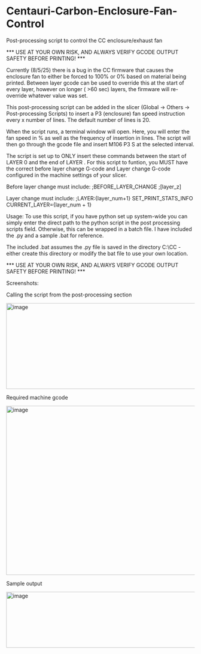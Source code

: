 # Centauri-Carbon-Enclosure-Fan-Control
Post-processing script to control the CC enclosure/exhaust fan

*** USE AT YOUR OWN RISK, AND ALWAYS VERIFY GCODE OUTPUT SAFETY BEFORE PRINTING! ***

Currently (8/5/25) there is a bug in the CC firmware that causes the enclosure fan to either be forced to 100% or 0% based on material being printed.  Between layer gcode can be used to override this at the start of every layer, however on longer ( >60 sec) layers, the firmware will re-override whatever value was set.

This post-processing script can be added in the slicer (Global -> Others -> Post-processing Scripts) to insert a P3 (enclosure) fan speed instruction every x number of lines.  The default number of lines is 20.

When the script runs, a terminal window will open.  Here, you will enter the fan speed in % as well as the frequency of insertion in lines.  The script will then go through the gcode file and insert M106 P3 S<value> at the selected interval.

The script is set up to ONLY insert these commands between the start of LAYER 0 and the end of LAYER <last>.  For this script to funtion, you MUST have the correct before layer change G-code and Layer change G-code configured in the machine settings of your slicer.

Before layer change must include:
;BEFORE_LAYER_CHANGE
;[layer_z]

Layer change must include:
;LAYER:{layer_num+1}
SET_PRINT_STATS_INFO CURRENT_LAYER={layer_num + 1}




Usage:
To use this script, if you have python set up system-wide you can simply enter the direct path to the python script in the post processing scripts field.  Otherwise, this can be wrapped in a batch file.  I have included the .py and a sample .bat for reference.

The included .bat assumes the .py file is saved in the directory C:\CC  -  either create this directory or modify the bat file to use your own location.

*** USE AT YOUR OWN RISK, AND ALWAYS VERIFY GCODE OUTPUT SAFETY BEFORE PRINTING! ***


Screenshots:

Calling the script from the post-processing section

<img width="635" height="229" alt="image" src="https://github.com/user-attachments/assets/a72a88c8-2b6c-43a3-a85c-ed672dc4a64a" />

Required machine gcode

<img width="719" height="451" alt="image" src="https://github.com/user-attachments/assets/616b1df5-c147-4796-acb7-e06d3a7e565d" />

Sample output

<img width="571" height="149" alt="image" src="https://github.com/user-attachments/assets/c14f1d96-61a2-4e64-95fe-8641f500d3e9" />



